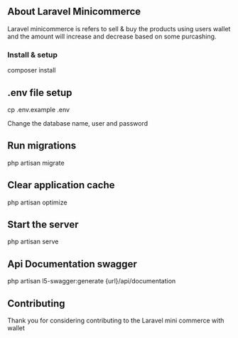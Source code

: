 ## About Laravel Minicommerce
 
Laravel minicommerce is refers to sell & buy the products using users wallet and the amount will increase and decrease based on some purcashing.

### Install & setup

composer install

## .env file setup

cp .env.example .env

Change the database name, user and password

## Run migrations

php artisan migrate

## Clear application cache

php artisan optimize

## Start the server

php artisan serve

## Api Documentation swagger

php artisan l5-swagger:generate 
{url}/api/documentation


## Contributing

Thank you for considering contributing to the Laravel mini commerce with wallet
